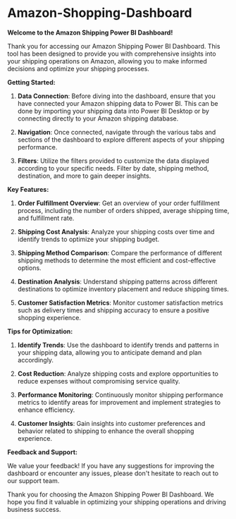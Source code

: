 # Amazon-Shopping-Dashboard
**Welcome to the Amazon Shipping Power BI Dashboard!**

Thank you for accessing our Amazon Shipping Power BI Dashboard. This tool has been designed to provide you with comprehensive insights into your shipping operations on Amazon, allowing you to make informed decisions and optimize your shipping processes.

**Getting Started:**

1. **Data Connection**: Before diving into the dashboard, ensure that you have connected your Amazon shipping data to Power BI. This can be done by importing your shipping data into Power BI Desktop or by connecting directly to your Amazon shipping database.

2. **Navigation**: Once connected, navigate through the various tabs and sections of the dashboard to explore different aspects of your shipping performance.

3. **Filters**: Utilize the filters provided to customize the data displayed according to your specific needs. Filter by date, shipping method, destination, and more to gain deeper insights.

**Key Features:**

1. **Order Fulfillment Overview**: Get an overview of your order fulfillment process, including the number of orders shipped, average shipping time, and fulfillment rate.

2. **Shipping Cost Analysis**: Analyze your shipping costs over time and identify trends to optimize your shipping budget.

3. **Shipping Method Comparison**: Compare the performance of different shipping methods to determine the most efficient and cost-effective options.

4. **Destination Analysis**: Understand shipping patterns across different destinations to optimize inventory placement and reduce shipping times.

5. **Customer Satisfaction Metrics**: Monitor customer satisfaction metrics such as delivery times and shipping accuracy to ensure a positive shopping experience.

**Tips for Optimization:**

1. **Identify Trends**: Use the dashboard to identify trends and patterns in your shipping data, allowing you to anticipate demand and plan accordingly.

2. **Cost Reduction**: Analyze shipping costs and explore opportunities to reduce expenses without compromising service quality.

3. **Performance Monitoring**: Continuously monitor shipping performance metrics to identify areas for improvement and implement strategies to enhance efficiency.

4. **Customer Insights**: Gain insights into customer preferences and behavior related to shipping to enhance the overall shopping experience.

**Feedback and Support:**

We value your feedback! If you have any suggestions for improving the dashboard or encounter any issues, please don't hesitate to reach out to our support team.

Thank you for choosing the Amazon Shipping Power BI Dashboard. We hope you find it valuable in optimizing your shipping operations and driving business success.
